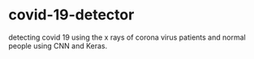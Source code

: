 # covid-19-detector
detecting covid 19 using the x rays of corona virus patients and normal people using CNN and Keras.
